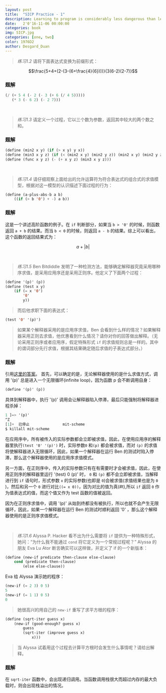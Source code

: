 ```yaml
---
layout: post
title:  "SICP Practice - 1"
description: Learning to program is considerably less dangerous than learning sorcery
date:   2'0'16-11-06 00:00:00 
categories: book  
img: SICP.jpg
categories: [one, two]
color: 1976D2
author: Desgard_Duan
---
```


> *练习1.2* 请将下面表达式变换为前缀形式：


$$\frac{5+4+(2-(3-(6+\frac{4}{6})))}{3(6-2)(2-7)}$$

### 题解

```lisp
(/ (+ 5 4 (- 2 (- 3 (+ 6 (/ 4 5)))))
   (* 3 (- 6 2) (- 2 7)))
```

<br />

> *练习1.3* 请定义一个过程，它以三个数为参数，返回其中较大的两个数之和。


### 题解

```lisp
(define (min2 x y) (if (> x y) y x))
(define (min3 x y z) (if (< (min2 x y) (min2 y z)) (min2 x y) (min2 y z)))
(define (func x y z) (- (+ x y z) (min3 x y z)))
```

<br />

> *练习1.4* 请仔细观察上面给出的允许运算符为符合表达式的组合式的求值模型，根据对这一模型的认识描述下面过程的行为：

```lisp
(define (a-plus-abs-b a b)
	((if (> b '0') + -) a b))
```

### 题解

这是一个讲述高阶函数的例子。在 `if` 判断部分，如果当 `b > '0'` 的时候，则函数返回 `a + b` 的结果。而当 `b < 0` 的时候，则返回 `a - b` 的结果。综上可以看出，这个函数的返回结果式为：

$$a + |b|$$

<br />

> *练习1.5* Ben Bitdiddle 发明了一种检测方法，能够确定解释器究竟采用哪种序求值，是采用应用序还是采用正则序。他定义了下面两个过程：

```lisp
(define '(p)' (p))
(define (test x y) 
	(if (= x '0')
		'0'
		y))
```

> 而后他求职下面的表达式：

```lisp
(test '0' '(p)')
```

> 如果某个解释器采用的是应用序求值，Ben 会看到什么样的情况？如果解释器采用正则去求值，他优惠看到什么情况？请你对你的回答做出解释。（无论采用正则序或者应用序，假定特殊形式 `if` 的求值规则总是一样的。其中的谓词部分先行求值，根据其结果确定随后求值的子表达式部分。）

### 题解

引用[这里的答案](http://sicp.readthedocs.io/en/latest/chp1/5.html)。
首先，可以确定的是，无论解释器使用的是什么求值方式，调用 '(p)' 总是进入一个无限循环(infinite loop)，因为函数 p 会不断调用自身：

```lisp
(define '(p)' (p))
```

具体到解释器中，执行 '(p)' 调用会让解释器陷入停滞，最后只能强制将解释器进程杀掉：

```lisp
1 ]=> '(p)'
^Z
[1]+  已停止               mit-scheme
$ killall mit-scheme
```


在应用序中，所有被传入的实际参数都会立即被求值，因此，在使用应用序的解释器里执行`(test '0' '(p)')` 时，实际参数`0` 和`(p)` 都会被求值，而对 `(p)` 的求值将使解释器进入无限循环，因此，如果一个解释器在运行 Ben 的测试时陷入停滞，那么这个解释器使用的是应用序求值模式。

另一方面，在正则序中，传入的实际参数只有在有需要时才会被求值，因此，在使用正则序的解释器里运行 '(test) 0 (p)' 时， `0` 和 `(p)` 都不会立即被求值，当解释进行到 `if` 语句时，形式参数 `x` 的实际参数(也即是 `0`)会被求值(求值结果也是为 `0` )，然后和另一个 `0` 进行对比`((= x 0))`，因为对比的值为真(#t),所以 `if` 返回 `0` 作为值表达式的值，而这个值又作为 test 函数的值被返回。

因为在正则序求值中，调用 '(p)' 从始到终都没有被执行，所以也就不会产生无限循环，因此，如果一个解释器在运行 Ben 的测试时顺利返回 '0' ，那么这个解释器使用的是正则序求值模式。

<br />

> *练习1.6* Alyssa P. Hacker 看不出为什么需要将 `if` 提供为一种特殊形式，她问：“为什么我不能通过 `cond` 将它定义为一个常规过程呢？” Alyssa 的朋友 Eva Lu Ator 断言确实可以这样做，并定义了 if 的一个新版本：

```lisp
(define (new-if predicate then-clause else-clause)
	cond (predicate then-clause)
		(else else-clause))
```

Eva 给 Alyssa 演示她的程序：

```lisp
(new-if (= 2 3) 0 5)
5
(new-if (= 1 1) 0 5)
0
```

> 她很高兴的用自己的 `new-if` 重写了求平方根的程序：

```lisp
(define (sqrt-iter guess x)
	(new-if (good-enough? guess x)
		guess
		(sqrt-iter (improve guess x)
			x)))
```

> 当 Alyssa 试着用这个过程去计算平方根时会发生什么事情呢？请给出解释。


### 题解

在 `sqrt-iter` 函数中，会出现递归调用。当函数调用栈很大而超过内存的最大负载时，则会出现栈溢出的情况。
